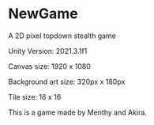 # NewGame

A 2D pixel topdown stealth game

Unity Version: 2021.3.1f1

Canvas size: 1920 x 1080

Background art size: 320px x 180px

Tile size: 16 x 16

This is a game made by Menthy and Akira. 


